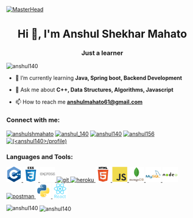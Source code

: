 [![MasterHead](https://i.pinimg.com/originals/b4/e3/71/b4e371619042d1e80918d09904e90f7d.gif)](https://leetcode.com/Anshul156/)

<h1 align="center">Hi 👋, I'm Anshul Shekhar Mahato</h1>
<h3 align="center">Just a learner</h3>

<p align="left"> <img src="https://komarev.com/ghpvc/?username=anshul140&label=Profile%20views&color=0e75b6&style=flat" alt="anshul140" /> </p>

- 🌱 I’m currently learning **Java, Spring boot, Backend Development**

- 💬 Ask me about **C++, Data Structures, Algorithms, Javascript**

- 📫 How to reach me **anshulmahato61@gmail.com**

<h3 align="left">Connect with me:</h3>
<p align="left">
<a href="https://linkedin.com/in/anshulshmahato" target="blank"><img align="center" src="https://raw.githubusercontent.com/rahuldkjain/github-profile-readme-generator/master/src/images/icons/Social/linked-in-alt.svg" alt="anshulshmahato" height="30" width="40" /></a>
<a href="https://www.codechef.com/users/anshul_140" target="blank"><img align="center" src="https://cdn.jsdelivr.net/npm/simple-icons@3.1.0/icons/codechef.svg" alt="anshul_140" height="30" width="40" /></a>
<a href="https://codeforces.com/profile/anshul140" target="blank"><img align="center" src="https://raw.githubusercontent.com/rahuldkjain/github-profile-readme-generator/master/src/images/icons/Social/codeforces.svg" alt="anshul140" height="30" width="40" /></a>
<a href="https://www.leetcode.com/anshul156" target="blank"><img align="center" src="https://raw.githubusercontent.com/rahuldkjain/github-profile-readme-generator/master/src/images/icons/Social/leet-code.svg" alt="anshul156" height="30" width="40" /></a>
<a href="https://auth.geeksforgeeks.org/user/(<anshul140>/practice)" target="blank"><img align="center" src="https://raw.githubusercontent.com/rahuldkjain/github-profile-readme-generator/master/src/images/icons/Social/geeks-for-geeks.svg" alt="(<anshul140>/profile)" height="30" width="40" /></a>
</p>

<h3 align="left">Languages and Tools:</h3>
<p align="left"> <a href="https://www.w3schools.com/cpp/" target="_blank" rel="noreferrer"> <img src="https://raw.githubusercontent.com/devicons/devicon/master/icons/cplusplus/cplusplus-original.svg" alt="cplusplus" width="40" height="40"/> </a> <a href="https://www.w3schools.com/css/" target="_blank" rel="noreferrer"> <img src="https://raw.githubusercontent.com/devicons/devicon/master/icons/css3/css3-original-wordmark.svg" alt="css3" width="40" height="40"/> </a> <a href="https://expressjs.com" target="_blank" rel="noreferrer"> <img src="https://raw.githubusercontent.com/devicons/devicon/master/icons/express/express-original-wordmark.svg" alt="express" width="40" height="40"/> </a> <a href="https://git-scm.com/" target="_blank" rel="noreferrer"> <img src="https://www.vectorlogo.zone/logos/git-scm/git-scm-icon.svg" alt="git" width="40" height="40"/> </a> <a href="https://heroku.com" target="_blank" rel="noreferrer"> <img src="https://www.vectorlogo.zone/logos/heroku/heroku-icon.svg" alt="heroku" width="40" height="40"/> </a> <a href="https://www.w3.org/html/" target="_blank" rel="noreferrer"> <img src="https://raw.githubusercontent.com/devicons/devicon/master/icons/html5/html5-original-wordmark.svg" alt="html5" width="40" height="40"/> </a> <a href="https://developer.mozilla.org/en-US/docs/Web/JavaScript" target="_blank" rel="noreferrer"> <img src="https://raw.githubusercontent.com/devicons/devicon/master/icons/javascript/javascript-original.svg" alt="javascript" width="40" height="40"/> </a> <a href="https://www.mongodb.com/" target="_blank" rel="noreferrer"> <img src="https://raw.githubusercontent.com/devicons/devicon/master/icons/mongodb/mongodb-original-wordmark.svg" alt="mongodb" width="40" height="40"/> </a> <a href="https://www.mysql.com/" target="_blank" rel="noreferrer"> <img src="https://raw.githubusercontent.com/devicons/devicon/master/icons/mysql/mysql-original-wordmark.svg" alt="mysql" width="40" height="40"/> </a> <a href="https://nodejs.org" target="_blank" rel="noreferrer"> <img src="https://raw.githubusercontent.com/devicons/devicon/master/icons/nodejs/nodejs-original-wordmark.svg" alt="nodejs" width="40" height="40"/> </a> <a href="https://postman.com" target="_blank" rel="noreferrer"> <img src="https://www.vectorlogo.zone/logos/getpostman/getpostman-icon.svg" alt="postman" width="40" height="40"/> </a> <a href="https://www.python.org" target="_blank" rel="noreferrer"> <img src="https://raw.githubusercontent.com/devicons/devicon/master/icons/python/python-original.svg" alt="python" width="40" height="40"/> </a> <a href="https://reactjs.org/" target="_blank" rel="noreferrer"> <img src="https://raw.githubusercontent.com/devicons/devicon/master/icons/react/react-original-wordmark.svg" alt="react" width="40" height="40"/> </a> </p>

<p><img align="left" src="https://github-readme-stats.vercel.app/api/top-langs?username=anshul140&show_icons=true&locale=en&layout=compact" alt="anshul140" /></p>

<p>&nbsp;<img align="center" src="https://github-readme-stats.vercel.app/api?username=anshul140&show_icons=true&locale=en" alt="anshul140" /></p>

